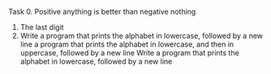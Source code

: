 Task 0. Positive anything is better than negative nothing
1. The last digit
2. Write a program that prints the alphabet in lowercase, followed by a new line
 a program that prints the alphabet in lowercase, and then in uppercase, followed by a new line
Write a program that prints the alphabet in lowercase, followed by a new line
